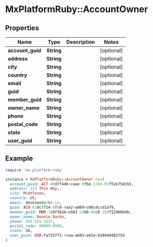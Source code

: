 # MxPlatformRuby::AccountOwner

## Properties

| Name | Type | Description | Notes |
| ---- | ---- | ----------- | ----- |
| **account_guid** | **String** |  | [optional] |
| **address** | **String** |  | [optional] |
| **city** | **String** |  | [optional] |
| **country** | **String** |  | [optional] |
| **email** | **String** |  | [optional] |
| **guid** | **String** |  | [optional] |
| **member_guid** | **String** |  | [optional] |
| **owner_name** | **String** |  | [optional] |
| **phone** | **String** |  | [optional] |
| **postal_code** | **String** |  | [optional] |
| **state** | **String** |  | [optional] |
| **user_guid** | **String** |  | [optional] |

## Example

```ruby
require 'mx-platform-ruby'

instance = MxPlatformRuby::AccountOwner.new(
  account_guid: ACT-06d7f44b-caae-0f6e-1384-01f52e75dcb1,
  address: 123 This Way,
  city: Middlesex,
  country: US,
  email: donnie@darko.co,
  guid: ACO-63dc7714-6fc0-4aa2-a069-c06cdccd1af9,
  member_guid: MBR-7c6f361b-e582-15b6-60c0-358f12466b4b,
  owner_name: Donnie Darko,
  phone: 555-555-5555,
  postal_code: 00000-0000,
  state: VA,
  user_guid: USR-fa7537f3-48aa-a683-a02a-b18940482f54
)
```


